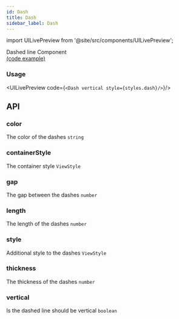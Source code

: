 ```yaml
---
id: Dash
title: Dash
sidebar_label: Dash
---
```


import UILivePreview from '@site/src/components/UILivePreview';

Dashed line Component  
[(code example)](https://github.com/wix/react-native-ui-lib/blob/master/demo/src/screens/componentScreens/TimelineScreen.tsx)
<div style={{display: 'flex', flexDirection: 'row', overflowX: 'auto', maxHeight: '500px', alignItems: 'center'}}></div>

### Usage
<UILivePreview code={`<Dash vertical style={styles.dash}/>`}/>

## API
### color
The color of the dashes
`string ` 

### containerStyle
The container style
`ViewStyle ` 

### gap
The gap between the dashes
`number ` 

### length
The length of the dashes
`number ` 

### style
Additional style to the dashes
`ViewStyle ` 

### thickness
The thickness of the dashes
`number ` 

### vertical
Is the dashed line should be vertical
`boolean ` 


